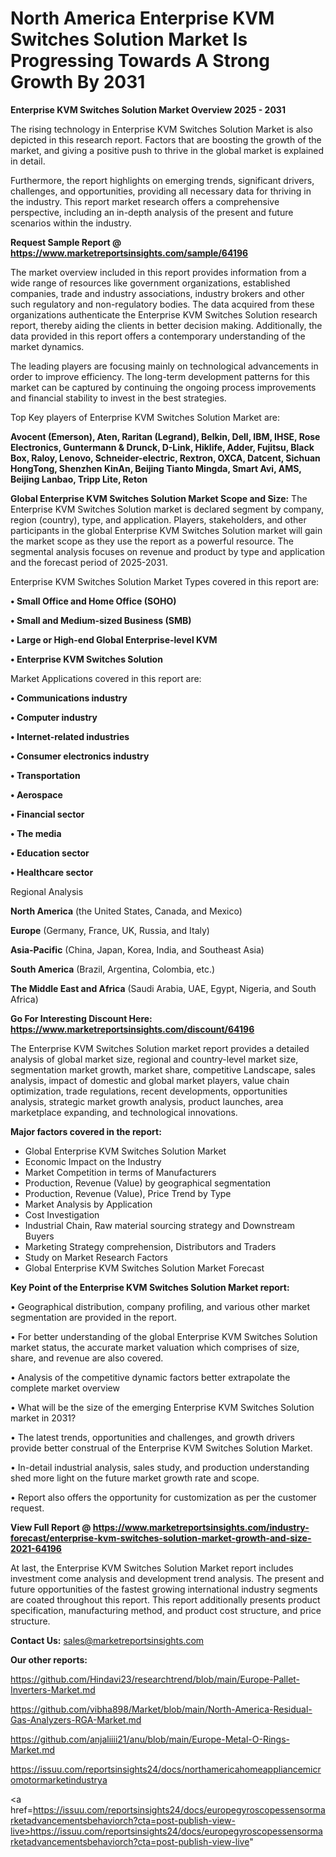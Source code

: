 # North America Enterprise KVM Switches Solution Market Is Progressing Towards A Strong Growth By 2031

<Strong> Enterprise KVM Switches Solution Market Overview 2025 - 2031</strong>

The rising technology in Enterprise KVM Switches Solution Market is also depicted in this research report. Factors that are boosting the growth of the market, and giving a positive push to thrive in the global market is explained in detail.

Furthermore, the report highlights on emerging trends, significant drivers, challenges, and opportunities, providing all necessary data for thriving in the industry. This report market research offers a comprehensive perspective, including an in-depth analysis of the present and future scenarios within the industry.

<strong>Request Sample Report @ <a href=https://www.marketreportsinsights.com/sample/64196>https://www.marketreportsinsights.com/sample/64196</a></strong>

The market overview included in this report provides information from a wide range of resources like government organizations, established companies, trade and industry associations, industry brokers and other such regulatory and non-regulatory bodies. The data acquired from these organizations authenticate the Enterprise KVM Switches Solution research report, thereby aiding the clients in better decision making. Additionally, the data provided in this report offers a contemporary understanding of the market dynamics.

The leading players are focusing mainly on technological advancements in order to improve efficiency. The long-term development patterns for this market can be captured by continuing the ongoing process improvements and financial stability to invest in the best strategies.

Top Key players of Enterprise KVM Switches Solution Market are:

<strong>Avocent (Emerson), Aten, Raritan (Legrand), Belkin, Dell, IBM, IHSE, Rose Electronics, Guntermann & Drunck, D-Link, Hiklife, Adder, Fujitsu, Black Box, Raloy, Lenovo, Schneider-electric, Rextron, OXCA, Datcent, Sichuan HongTong, Shenzhen KinAn, Beijing Tianto Mingda, Smart Avi, AMS, Beijing Lanbao, Tripp Lite, Reton</strong>

<strong><b>Global Enterprise KVM Switches Solution Market Scope and Size:</b></strong>
The Enterprise KVM Switches Solution market is declared segment by company, region (country), type, and application. Players, stakeholders, and other participants in the global Enterprise KVM Switches Solution market will gain the market scope as they use the report as a powerful resource. The segmental analysis focuses on revenue and product by type and application and the forecast period of 2025-2031.

Enterprise KVM Switches Solution Market Types covered in this report are:

<strong>• Small Office and Home Office (SOHO)

• Small and Medium-sized Business (SMB)

• Large or High-end Global Enterprise-level KVM

• Enterprise KVM Switches Solution</strong>

Market Applications covered in this report are:

<strong>• Communications industry

• Computer industry

• Internet-related industries

• Consumer electronics industry

• Transportation

• Aerospace

• Financial sector

• The media

• Education sector

• Healthcare sector</strong> 

Regional Analysis

<strong>North America</strong> (the United States, Canada, and Mexico)

<strong>Europe</strong> (Germany, France, UK, Russia, and Italy)

<strong>Asia-Pacific</strong> (China, Japan, Korea, India, and Southeast Asia)

<strong>South America</strong> (Brazil, Argentina, Colombia, etc.)

<strong>The Middle East and Africa</strong> (Saudi Arabia, UAE, Egypt, Nigeria, and South Africa)

<strong>Go For Interesting Discount Here: <a href=https://www.marketreportsinsights.com/discount/64196>https://www.marketreportsinsights.com/discount/64196</a></strong>

The Enterprise KVM Switches Solution market report provides a detailed analysis of global market size, regional and country-level market size, segmentation market growth, market share, competitive Landscape, sales analysis, impact of domestic and global market players, value chain optimization, trade regulations, recent developments, opportunities analysis, strategic market growth analysis, product launches, area marketplace expanding, and technological innovations.

<strong><b>Major factors covered in the report:</b></strong>
<ul>
  <li>Global Enterprise KVM Switches Solution Market </li>
  <li>Economic Impact on the Industry</li>
  <li>Market Competition in terms of Manufacturers</li>
  <li>Production, Revenue (Value) by geographical segmentation</li>
  <li>Production, Revenue (Value), Price Trend by Type</li>
  <li>Market Analysis by Application</li>
  <li>Cost Investigation</li>
  <li>Industrial Chain, Raw material sourcing strategy and Downstream Buyers</li>
  <li>Marketing Strategy comprehension, Distributors and Traders</li>
  <li>Study on Market Research Factors</li>
  <li>Global Enterprise KVM Switches Solution Market Forecast</li>
</ul>

<strong><b>Key Point of the Enterprise KVM Switches Solution Market report:</b></strong>

• Geographical distribution, company profiling, and various other market segmentation are provided in the report.

• For better understanding of the global Enterprise KVM Switches Solution market status, the accurate market valuation which comprises of size, share, and revenue are also covered.

• Analysis of the competitive dynamic factors better extrapolate the complete market overview

• What will be the size of the emerging Enterprise KVM Switches Solution market in 2031?

• The latest trends, opportunities and challenges, and growth drivers provide better construal of the Enterprise KVM Switches Solution Market.

• In-detail industrial analysis, sales study, and production understanding shed more light on the future market growth rate and scope.

• Report also offers the opportunity for customization as per the customer request.

<strong><b>View Full Report @ <a href=https://www.marketreportsinsights.com/industry-forecast/enterprise-kvm-switches-solution-market-growth-and-size-2021-64196>https://www.marketreportsinsights.com/industry-forecast/enterprise-kvm-switches-solution-market-growth-and-size-2021-64196</a></b></strong>


At last, the Enterprise KVM Switches Solution Market report includes investment come analysis and development trend analysis. The present and future opportunities of the fastest growing international industry segments are coated throughout this report. This report additionally presents product specification, manufacturing method, and product cost structure, and price structure.

<strong>Contact Us:</strong>
sales@marketreportsinsights.com

<strong>Our other reports:</strong>

<a href=https://github.com/Hindavi23/researchtrend/blob/main/Europe-Pallet-Inverters-Market.md>https://github.com/Hindavi23/researchtrend/blob/main/Europe-Pallet-Inverters-Market.md</a>

<a href=https://github.com/vibha898/Market/blob/main/North-America-Residual-Gas-Analyzers-RGA-Market.md>https://github.com/vibha898/Market/blob/main/North-America-Residual-Gas-Analyzers-RGA-Market.md</a>

<a href=https://github.com/anjaliiii21/anu/blob/main/Europe-Metal-O-Rings-Market.md>https://github.com/anjaliiii21/anu/blob/main/Europe-Metal-O-Rings-Market.md</a>

<a href=https://issuu.com/reportsinsights24/docs/northamericahomeappliancemicromotormarketindustrya>https://issuu.com/reportsinsights24/docs/northamericahomeappliancemicromotormarketindustrya</a>

<a href=https://issuu.com/reportsinsights24/docs/europegyroscopessensormarketadvancementsbehaviorch?cta=post-publish-view-live>https://issuu.com/reportsinsights24/docs/europegyroscopessensormarketadvancementsbehaviorch?cta=post-publish-view-live</a>"
